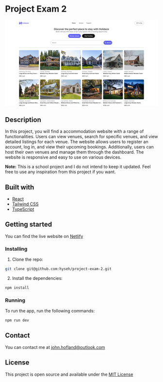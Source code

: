 # Project Exam 2

![Screenshot of Holidaze's homepage](./public/holidaze.webp)

## Description

In this project, you will find a accommodation website with a range of functionalities. Users can view venues, search for specific venues, and view detailed listings for each venue. The website allows users to register an account, log in, and view their upcoming bookings. Additionally, users can host their own venues and manage them through the dashboard. The website is responsive and easy to use on various devices.

**Note:** This is a school project and I do not intend to keep it updated. Feel free to use any inspiration from this project if you want.

## Built with

- [React](https://react.dev/)
- [Tailwind CSS](https://tailwindcss.com/)
- [TypeScript](https://www.typescriptlang.org/)

## Getting started

You can find the live website on [Netlify](https://hyseh-project-exam-2.netlify.app/)

### Installing

1. Clone the repo:

```bash
git clone git@github.com:hyseh/project-exam-2.git
```

2. Install the dependencies:

```bash
npm install
```

### Running

To run the app, run the following commands:

```bash
npm run dev
```

## Contact

You can contact me at [john.hofland@outlook.com](mailto:john.hofland@outlook.com)

## License

This project is open source and available under the [MIT License](LICENSE.md)
